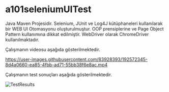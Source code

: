 # a101seleniumUITest

Java Maven Projesidir. Selenium, JUnit ve Log4J kütüphaneleri kullanılarak bir WEB UI Otomasyonu oluşturulmuştur. OOP prensiplerine ve Page Object Pattern kullanımına dikkat edilmiştir. WebDriver olarak ChromeDriver kullanılmaktadır.

Çalışmanın videosu aşağıda gösterilmektedir.


https://user-images.githubusercontent.com/83928393/192572345-8d4a0660-ea85-4fbb-ad71-55bb38f6e8ac.mp4



Çalışmanın test sonuçları aşağıda gösterilmektedir.


![TestResults](https://user-images.githubusercontent.com/83928393/192572415-7fe8817a-4d1a-4946-9c09-d475422e8b4a.png)

